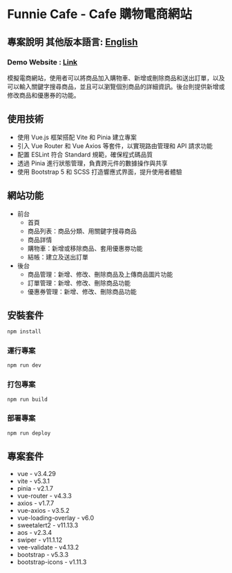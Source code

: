 # Funnie Cafe - Cafe 購物電商網站

## 專案說明   其他版本語言: [English](README.md)

### Demo Website : [Link](https://cywcarrie.github.io/vite-cafeproject/#/)

模擬電商網站，使用者可以將商品加入購物車、新增或刪除商品和送出訂單，以及可以輸入關鍵字搜尋商品，並且可以瀏覽個別商品的詳細資訊。後台則提供新增或修改商品和優惠券的功能。

## 使用技術

- 使用 Vue.js 框架搭配 Vite 和 Pinia 建立專案
- 引入 Vue Router 和 Vue Axios 等套件，以實現路由管理和 API 請求功能
- 配置 ESLint 符合 Standard 規範，確保程式碼品質
- 透過 Pinia 進行狀態管理，負責跨元件的數據操作與共享
- 使用 Bootstrap 5 和 SCSS 打造響應式界面，提升使用者體驗

## 網站功能

- 前台
   - 首頁
   - 商品列表：商品分類、用關鍵字搜尋商品
   - 商品詳情
   - 購物車：新增或移除商品、套用優惠劵功能
   - 結帳：建立及送出訂單
- 後台
   - 商品管理：新增、修改、刪除商品及上傳商品圖片功能
   - 訂單管理：新增、修改、刪除商品功能
   - 優惠券管理：新增、修改、刪除商品功能

## 安裝套件

```sh
npm install
```

### 運行專案

```sh
npm run dev
```

### 打包專案

```sh
npm run build
```

### 部署專案

```sh
npm run deploy
```

## 專案套件

- vue - v3.4.29
- vite - v5.3.1
- pinia - v2.1.7
- vue-router - v4.3.3
- axios - v1.7.7
- vue-axios - v3.5.2
- vue-loading-overlay - v6.0
- sweetalert2 - v11.13.3
- aos - v2.3.4
- swiper - v11.1.12
- vee-validate - v4.13.2
- bootstrap - v5.3.3
- bootstrap-icons - v1.11.3


